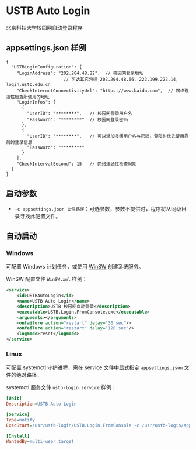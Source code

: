 # USTB Auto Login

北京科技大学校园网自动登录程序

## appsettings.json 样例
```json5
{
  "USTBLoginConfiguration": {
    "LoginAddress": "202.204.48.82",  // 校园网登录地址
                      // 可选其它包括 202.204.48.66, 222.199.222.14, login.ustb.edu.cn
    "CheckInternetConnectivityUrl": "https://www.baidu.com",  // 网络连通性检查所使用的地址
    "LoginInfos": [
      {
        "UserID": "********",   // 校园网登录用户名
        "Password": "********"  // 校园网登录密码
      },
      {
        "UserID": "********",   // 可以添加多组用户名与密码，登陆时优先使用靠前的登录信息
        "Password": "********"
      }
    ],
    "CheckIntervalSecond": 15   // 网络连通性检查周期
  }
}
```

## 启动参数

* `-c appsettings.json 文件路径`：可选参数，参数不提供时，程序将从同级目录寻找此配置文件。

## 自动启动

### Windows

可配置 Windows 计划任务，或使用 [WinSW](https://github.com/winsw/winsw) 创建系统服务。

WinSW 配置文件 `WinSW.xml` 样例：

```xml
<service>
    <id>USTBAutoLogin</id>
    <name>USTB Auto Login</name>
    <description>USTB 校园网自动登录</description>
    <executable>USTB.Login.FromConsole.exe</executable>
    <arguments></arguments>
    <onfailure action="restart" delay="30 sec"/>
    <onfailure action="restart" delay="120 sec"/>
    <logmode>reset</logmode>
</service>
```

### Linux

可配置 systemctl 守护进程，需在 service 文件中显式指定 `appsettings.json` 文件的绝对路径。

systemctl 服务文件 `ustb-login.service` 样例：

```ini
[Unit]
Description=USTB Auto Login

[Service]
Type=notify
ExecStart=/usr/ustb-login/USTB.Login.FromConsole -c /usr/ustb-login/appsettings.json

[Install]
WantedBy=multi-user.target
```